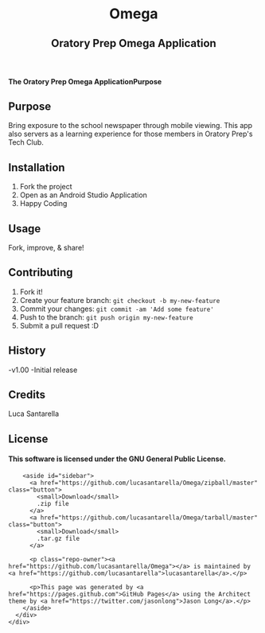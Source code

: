   <body>
    <header>
      <div class="inner">
        <h1>Omega</h1>
        <h2>Oratory Prep Omega Application</h2>
    </header>
<h4>
<a id="the-oratory-prep-omega-applicationpurpose" class="anchor" href="#the-oratory-prep-omega-applicationpurpose" aria-hidden="true"><span class="octicon octicon-link"></span></a>The Oratory Prep Omega ApplicationPurpose</h4>

<h2>
<a id="purpose" class="anchor" href="#purpose" aria-hidden="true"><span class="octicon octicon-link"></span></a>Purpose</h2>

<p>Bring exposure to the school newspaper through mobile viewing. This app also servers as a learning experience for those members in Oratory Prep's Tech Club.</p>

<h2>
<a id="installation" class="anchor" href="#installation" aria-hidden="true"><span class="octicon octicon-link"></span></a>Installation</h2>

<ol>
<li>Fork the project</li>
<li>Open as an Android Studio Application</li>
<li>Happy Coding</li>
</ol>

<h2>
<a id="usage" class="anchor" href="#usage" aria-hidden="true"><span class="octicon octicon-link"></span></a>Usage</h2>

<p>Fork, improve, &amp; share!</p>

<h2>
<a id="contributing" class="anchor" href="#contributing" aria-hidden="true"><span class="octicon octicon-link"></span></a>Contributing</h2>

<ol>
<li>Fork it!</li>
<li>Create your feature branch: <code>git checkout -b my-new-feature</code>
</li>
<li>Commit your changes: <code>git commit -am 'Add some feature'</code>
</li>
<li>Push to the branch: <code>git push origin my-new-feature</code>
</li>
<li>Submit a pull request :D</li>
</ol>

<h2>
<a id="history" class="anchor" href="#history" aria-hidden="true"><span class="octicon octicon-link"></span></a>History</h2>

<p>-v1.00
  -Initial release</p>

<h2>
<a id="credits" class="anchor" href="#credits" aria-hidden="true"><span class="octicon octicon-link"></span></a>Credits</h2>

<p>Luca Santarella</p>

<h2>
<a id="license" class="anchor" href="#license" aria-hidden="true"><span class="octicon octicon-link"></span></a>License</h2>

<h4>
<a id="this-software-is-licensed-under-the-gnu-general-public-license" class="anchor" href="#this-software-is-licensed-under-the-gnu-general-public-license" aria-hidden="true"><span class="octicon octicon-link"></span></a>This software is licensed under the GNU General Public License.</h4>
        </section>

        <aside id="sidebar">
          <a href="https://github.com/lucasantarella/Omega/zipball/master" class="button">
            <small>Download</small>
            .zip file
          </a>
          <a href="https://github.com/lucasantarella/Omega/tarball/master" class="button">
            <small>Download</small>
            .tar.gz file
          </a>

          <p class="repo-owner"><a href="https://github.com/lucasantarella/Omega"></a> is maintained by <a href="https://github.com/lucasantarella">lucasantarella</a>.</p>

          <p>This page was generated by <a href="https://pages.github.com">GitHub Pages</a> using the Architect theme by <a href="https://twitter.com/jasonlong">Jason Long</a>.</p>
        </aside>
      </div>
    </div>

  
  

</body></html>
